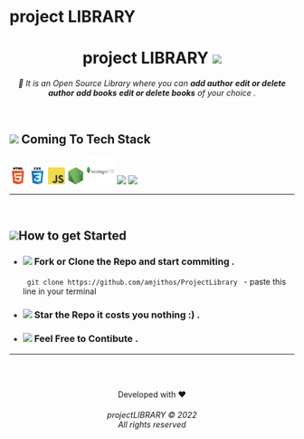 # project LIBRARY

<h1 align="center"> project LIBRARY <img width="43" src="https://img.icons8.com/nolan/50/books.png"/></h1>
<p align="center"><em>
📰 It is an Open Source Library where you can <b>add author</b> <b>edit or delete author</b> <b>add books</b> <b>edit or delete books</b> of your choice .</em></p><br>

## <img width="38" src="https://img.icons8.com/nolan/64/bluestacks.png"/> Coming To Tech Stack
<code><img height="30" src="https://raw.githubusercontent.com/github/explore/80688e429a7d4ef2fca1e82350fe8e3517d3494d/topics/html/html.png"></code>
<code><img height="30" src="https://raw.githubusercontent.com/github/explore/5c058a388828bb5fde0bcafd4bc867b5bb3f26f3/topics/css/css.png"></code>
<code><img height="30" src="https://raw.githubusercontent.com/github/explore/80688e429a7d4ef2fca1e82350fe8e3517d3494d/topics/javascript/javascript.png"></code>
<code><img height="30" src="https://raw.githubusercontent.com/github/explore/80688e429a7d4ef2fca1e82350fe8e3517d3494d/topics/nodejs/nodejs.png"></code>
<code><img width="50" src="https://raw.githubusercontent.com/github/explore/80688e429a7d4ef2fca1e82350fe8e3517d3494d/topics/mongodb/mongodb.png"></code>
<code><img height="25" src="https://i.cloudup.com/zfY6lL7eFa-3000x3000.png"></code>
<code><img height="30" src="https://getbootstrap.com/docs/5.0/assets/brand/bootstrap-logo-shadow.png"></code>


<hr><br>

## <img width="38" src="https://img.icons8.com/nolan/64/realtime-protection.png"/>How to get Started

-  ### <img width="30" src="https://img.icons8.com/fluent/48/000000/fork.png"/> Fork or Clone the Repo and start commiting .
   ```  git clone https://github.com/amjithos/ProjectLibrary  ```  - paste this line in your terminal
-  ### <img width="30" src="https://img.icons8.com/nolan/64/star.png"/> Star the Repo it costs you nothing :) .
-  ### <img width="30" src="https://img.icons8.com/nolan/64/community-grants.png"/> Feel Free to Contibute .
<hr>
<br>
<br>
<p align="center">
Developed with ❤️ 
</p>

<h6 align="center">projectLIBRARY © 2022 <br>
All rights reserved </h6>
